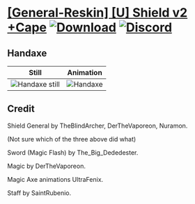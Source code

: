 # [\[General-Reskin\] \[U\] Shield v2 +Cape](./) [![Download](https://img.shields.io/badge/Download--red?style=social&logo=github)](https://minhaskamal.github.io/DownGit/#/home?url=https://github.com/Klokinator/FE-Repo/tree/main/Battle%20Animations%2FInfantry%20-%20Knights%2C%20Generals%2C%20Armors%2F%5BGeneral-Reskin%5D%20%5BU%5D%20Shield%20v2%20%2BCape%2F4.%20Handaxe) [![Discord](https://img.shields.io/badge/Discord--blue?style=social&logo=discord)](https://discord.gg/C7VNGnyTPA)

## Handaxe

| Still | Animation |
| :---: | :-------: |
| ![Handaxe still](./Handaxe_000.png) | ![Handaxe](./Handaxe.gif) |

## Credit

Shield General by TheBlindArcher, DerTheVaporeon, Nuramon.

(Not sure which of the three above did what)

Sword (Magic Flash) by The_Big_Dededester.

Magic by DerTheVaporeon.

Magic Axe animations UltraFenix.

Staff by SaintRubenio.

